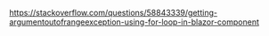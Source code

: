 https://stackoverflow.com/questions/58843339/getting-argumentoutofrangeexception-using-for-loop-in-blazor-component
